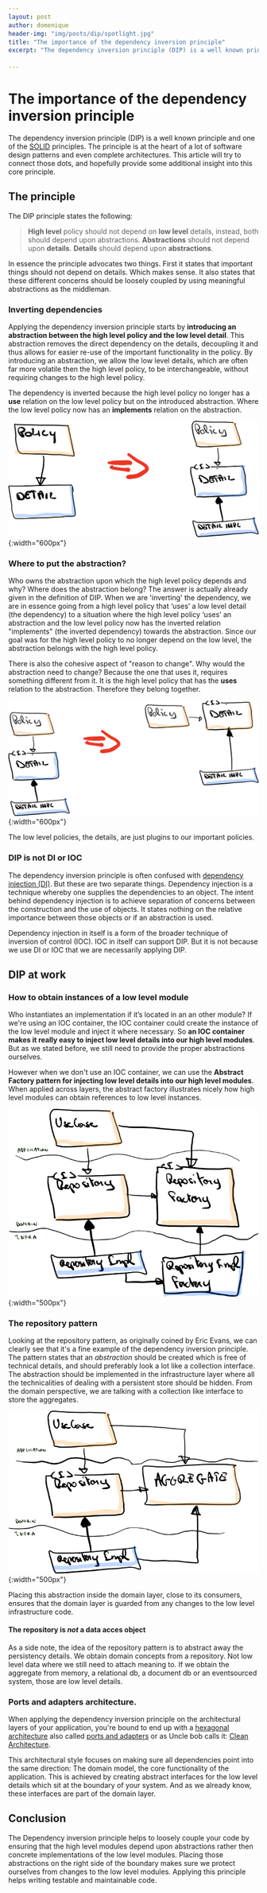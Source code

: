 ```yaml
---
layout: post
author: domenique
header-img: "img/posts/dip/spotlight.jpg"
title: "The importance of the dependency inversion principle"
excerpt: "The dependency inversion principle (DIP) is a well known principle and one of the SOLID principles. The principle is at the heart of a lot of software design patterns and even complete architectures. This article will try to connect those dots, and hopefully provide some additional insight into this core principle."

---
```


# The importance of the dependency inversion principle

The dependency inversion principle (DIP) is a well known principle and one of the [SOLID](https://en.wikipedia.org/wiki/SOLID) principles. The principle is at the heart of a lot of software design patterns and even complete architectures. This article will try to connect those dots, and hopefully provide some additional insight into this core principle. 

## The principle

The DIP principle states the following:

> **High level** policy should not depend on **low level** details, instead, both should depend upon abstractions. **Abstractions** should not depend upon **details**. **Details** should depend upon **abstractions**.

In essence the principle advocates two things. First it states that important things should not depend on details. Which makes sense. It also states that these different concerns should be loosely coupled by using meaningful abstractions as the middleman. 

### Inverting dependencies
Applying the dependency inversion principle starts by **introducing an abstraction between the high level policy and the low level detail**. This abstraction removes the direct dependency on the details, decoupling it and thus allows for easier re-use of the important functionality in the policy. By introducing an abstraction, we allow the low level details, which are often far more volatile then the high level policy, to be interchangeable, without requiring changes to the high level policy. 

The dependency is inverted because the high level policy no longer has a **use** relation on the low level policy but on the introduced abstraction. Where the low level policy now has an **implements** relation on the abstraction.

![Introduce an abstraction](/img/posts/dip/introduceInterface.png){:width="600px"}

### Where to put the abstraction?
Who owns the abstraction upon which the high level policy depends and why? Where does the abstraction belong? The answer is actually already given in the definition of DIP. When we are 'inverting' the dependency, we are in essence going from a high level policy that ‘uses’ a low level detail (the dependency) to a situation where the high level policy ‘uses’ an abstraction and the low level policy now has the inverted relation "implements" (the inverted dependency) towards the abstraction. Since our goal was for the high level policy to no longer depend on the low level, the abstraction belongs with the high level policy. 

There is also the cohesive aspect of "reason to change". Why would the abstraction need to change? Because the one that uses it, requires something different from it. It is the high level policy that has the **uses** relation to the abstraction. Therefore they belong together.

![Move interface](/img/posts/dip/moveInterface.png){:width="600px"}

The low level policies, the details, are just plugins to our important policies.

### DIP is not DI or IOC

The dependency inversion principle is often confused with [dependency injection (DI)](https://en.wikipedia.org/wiki/Dependency_injection). But these are two separate things. Dependency injection is a technique whereby one supplies the dependencies to an object. The intent behind dependency injection is to achieve separation of concerns between the construction and the use of objects. It states nothing on the relative importance between those objects or if an abstraction is used.

Dependency injection in itself is a form of the broader technique of inversion of control (IOC). IOC in itself can support DIP. But it is not because we use DI or IOC that we are necessarily applying DIP.

## DIP at work 

### How to obtain instances of a low level module
Who instantiates an implementation if it’s located in an an other module? If we're using an IOC container, the IOC container could create the instance of the low level module and inject it where necessary. So **an IOC container makes it really easy to inject low level details into our high level modules**. But as we stated before, we still need to provide the proper abstractions ourselves.

However when we don't use an IOC container, we can use the **Abstract Factory pattern for injecting low level details into our high level modules**. When applied across layers, the abstract factory illustrates nicely how high level modules can obtain references to low level instances.

![Introduce a factory](/img/posts/dip/withFactory.png){:width="500px"}

### The repository pattern
Looking at the repository pattern, as originally coined by Eric Evans, we can clearly see that it's a fine example of the dependency inversion principle. The pattern states that an *abstraction* should be created which is free of technical details, and should preferably look a lot like a collection interface. The abstraction should be implemented in the infrastructure layer where all the technicalities of dealing with a persistent store should be hidden. From the domain perspective, we are talking with a collection like interface to store the aggregates.

![Move interface](/img/posts/dip/repoPattern.png){:width="500px"}

Placing this abstraction inside the domain layer, close to its consumers, ensures that the domain layer is guarded from any changes to the low level infrastructure code.

#### The repository is *not* a data acces object

As a side note, the idea of the repository pattern is to abstract away the persistency details. We obtain domain concepts from a repository. Not low level data where we still need to attach meaning to. If we obtain the aggregate from memory, a relational db, a document db or an eventsourced system, those are low level details.

### Ports and adapters architecture.
When applying the dependency inversion principle on the architectural layers of your application, you're bound to end up with a [hexagonal architecture](http://wiki.c2.com/?HexagonalArchitecture) also called [ports and adapters](https://herbertograca.com/2017/09/14/ports-adapters-architecture/ ) or as Uncle bob calls it: [Clean Architecture](https://blog.cleancoder.com/uncle-bob/2012/08/13/the-clean-architecture.html).

This architectural style focuses on making sure all dependencies point into the same direction: The domain model, the core functionality of the application. This is achieved by creating abstract interfaces for the low level details which sit at the boundary of your system. And as we already know, these interfaces are part of the domain layer.

## Conclusion
The Dependency inversion principle helps to loosely couple your code by ensuring that the high level modules depend upon abstractions rather then concrete implementations of the low level modules. Placing those abstractions on the right side of the boundary makes sure we protect ourselves from changes to the low level modules. Applying this principle helps writing testable and maintainable code.